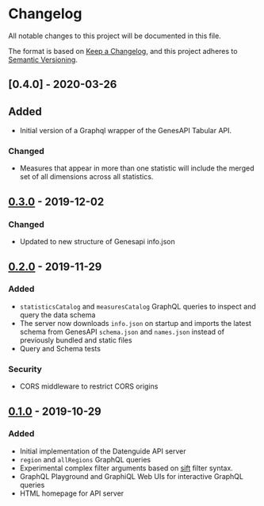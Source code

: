 # Changelog

All notable changes to this project will be documented in this file.

The format is based on [Keep a Changelog](https://keepachangelog.com/en/1.0.0/),
and this project adheres to [Semantic Versioning](https://semver.org/spec/v2.0.0.html).

## [0.4.0] - 2020-03-26

## Added

- Initial version of a Graphql wrapper of the GenesAPI Tabular API.

### Changed

- Measures that appear in more than one statistic will include the merged set of all dimensions across
  all statistics.

## [0.3.0] - 2019-12-02

### Changed

- Updated to new structure of Genesapi info.json

## [0.2.0] - 2019-11-29

### Added

- `statisticsCatalog` and `measuresCatalog` GraphQL queries to inspect and query the data schema
- The server now downloads `info.json` on startup and imports the latest schema from GenesAPI `schema.json` and `names.json` instead of previously bundled and static files
- Query and Schema tests

### Security

- CORS middleware to restrict CORS origins

## [0.1.0] - 2019-10-29

### Added

- Initial implementation of the Datenguide API server
- `region` and `allRegions` GraphQL queries
- Experimental complex filter arguments based on [sift](https://github.com/crcn/sift.js) filter syntax.
- GraphQL Playground and GraphiQL Web UIs for interactive GraphQL queries
- HTML homepage for API server

[unreleased]: https://github.com/datenguide/datenguide-api/compare/v0.3.0...HEAD
[0.3.0]: https://github.com/datenguide/datenguide-api/releases/tas/v0.3.0
[0.2.0]: https://github.com/datenguide/datenguide-api/releases/tag/v0.2.0
[0.1.0]: https://github.com/datenguide/datenguide-api/releases/tag/v0.1.0

